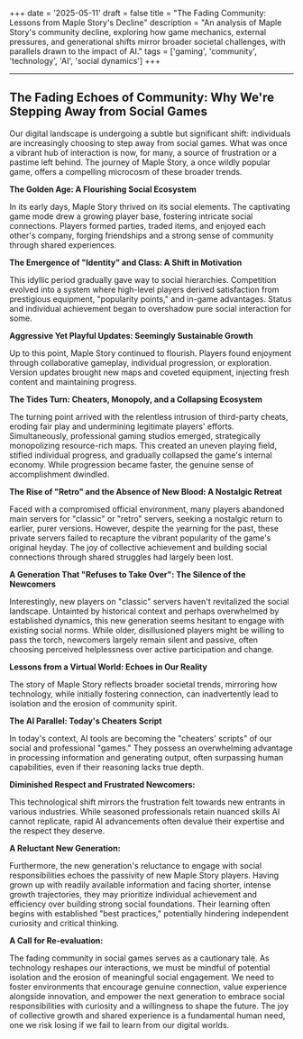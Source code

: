+++
date = '2025-05-11'
draft = false
title = "The Fading Community: Lessons from Maple Story's Decline"
description = "An analysis of Maple Story's community decline, exploring how game mechanics, external pressures, and generational shifts mirror broader societal challenges, with parallels drawn to the impact of AI."
tags = ['gaming', 'community', 'technology', 'AI', 'social dynamics']
+++

---

## The Fading Echoes of Community: Why We're Stepping Away from Social Games

Our digital landscape is undergoing a subtle but significant shift: individuals are increasingly choosing to step away from social games. What was once a vibrant hub of interaction is now, for many, a source of frustration or a pastime left behind. The journey of Maple Story, a once wildly popular game, offers a compelling microcosm of these broader trends.

**The Golden Age: A Flourishing Social Ecosystem**

In its early days, Maple Story thrived on its social elements. The captivating game mode drew a growing player base, fostering intricate social connections. Players formed parties, traded items, and enjoyed each other's company, forging friendships and a strong sense of community through shared experiences.

**The Emergence of "Identity" and Class: A Shift in Motivation**

This idyllic period gradually gave way to social hierarchies. Competition evolved into a system where high-level players derived satisfaction from prestigious equipment, "popularity points," and in-game advantages. Status and individual achievement began to overshadow pure social interaction for some.

**Aggressive Yet Playful Updates: Seemingly Sustainable Growth**

Up to this point, Maple Story continued to flourish. Players found enjoyment through collaborative gameplay, individual progression, or exploration. Version updates brought new maps and coveted equipment, injecting fresh content and maintaining progress.

**The Tides Turn: Cheaters, Monopoly, and a Collapsing Ecosystem**

The turning point arrived with the relentless intrusion of third-party cheats, eroding fair play and undermining legitimate players' efforts. Simultaneously, professional gaming studios emerged, strategically monopolizing resource-rich maps. This created an uneven playing field, stifled individual progress, and gradually collapsed the game's internal economy. While progression became faster, the genuine sense of accomplishment dwindled.

**The Rise of "Retro" and the Absence of New Blood: A Nostalgic Retreat**

Faced with a compromised official environment, many players abandoned main servers for "classic" or "retro" servers, seeking a nostalgic return to earlier, purer versions. However, despite the yearning for the past, these private servers failed to recapture the vibrant popularity of the game's original heyday. The joy of collective achievement and building social connections through shared struggles had largely been lost.

**A Generation That "Refuses to Take Over": The Silence of the Newcomers**

Interestingly, new players on "classic" servers haven't revitalized the social landscape. Untainted by historical context and perhaps overwhelmed by established dynamics, this new generation seems hesitant to engage with existing social norms. While older, disillusioned players might be willing to pass the torch, newcomers largely remain silent and passive, often choosing perceived helplessness over active participation and change.

**Lessons from a Virtual World: Echoes in Our Reality**

The story of Maple Story reflects broader societal trends, mirroring how technology, while initially fostering connection, can inadvertently lead to isolation and the erosion of community spirit.

**The AI Parallel: Today's Cheaters Script**

In today's context, AI tools are becoming the "cheaters' scripts" of our social and professional "games." They possess an overwhelming advantage in processing information and generating output, often surpassing human capabilities, even if their reasoning lacks true depth.

**Diminished Respect and Frustrated Newcomers:**

This technological shift mirrors the frustration felt towards new entrants in various industries. While seasoned professionals retain nuanced skills AI cannot replicate, rapid AI advancements often devalue their expertise and the respect they deserve.

**A Reluctant New Generation:**

Furthermore, the new generation's reluctance to engage with social responsibilities echoes the passivity of new Maple Story players. Having grown up with readily available information and facing shorter, intense growth trajectories, they may prioritize individual achievement and efficiency over building strong social foundations. Their learning often begins with established "best practices," potentially hindering independent curiosity and critical thinking.

**A Call for Re-evaluation:**

The fading community in social games serves as a cautionary tale. As technology reshapes our interactions, we must be mindful of potential isolation and the erosion of meaningful social engagement. We need to foster environments that encourage genuine connection, value experience alongside innovation, and empower the next generation to embrace social responsibilities with curiosity and a willingness to shape the future. The joy of collective growth and shared experience is a fundamental human need, one we risk losing if we fail to learn from our digital worlds.
